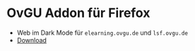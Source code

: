 # OvGU Addon für Firefox
- Web im Dark Mode für `elearning.ovgu.de` und `lsf.ovgu.de`
- [Download](https://github.com/birne420/firefox-ovgu-addon/raw/main/ovgu-addon.zip)
